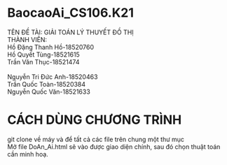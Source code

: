 # BaocaoAi_CS106.K21
TÊN ĐỀ TÀI: GIẢI TOÁN LÝ THUYẾT ĐỒ THỊ
<br> THÀNH VIÊN:
<br> Hồ Đặng Thanh Hồ-18520760 
<br> Hồ Quyết Tùng-18521615
<br> Trần Văn Thục-18521474    
<br> Nguyễn Tri Đức Anh-18520463
<br> Trần Quốc Toàn-18520384
<br> Nguyễn Quốc Văn-18521633

# CÁCH DÙNG CHƯƠNG TRÌNH
git clone về máy và để tất cả các file trên chung một thư mục <br>
Mở file DoAn_Ai.html sẽ vào được giao diện chính, sau đó chọn thuật toán cần minh hoạ.
